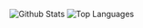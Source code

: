 ![Github Stats](https://github-readme-stats.vercel.app/api?username=GglLfr&count_private=true&show_icons=true&include_all_commits=true&hide_border=true&count_private=true&theme=transparent)
![Top Languages](https://github-readme-stats.vercel.app/api/top-langs/?username=GglLfr&show_icons=true&include_all_commits=true&hide_border=true&count_private=true&theme=transparent&langs_count=4)
